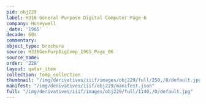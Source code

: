 ```yaml
---
pid: obj229
label: H316 General Purpose Digital Computer Page 6
company: Honeywell
_date: '1965'
decade: 60s
commentary: 
object_type: brochure
source: H316GenPurpDigComp_1965_Page_06
source_name: 
order: '228'
layout: qatar_item
collection: temp_collection
thumbnail: "/img/derivatives/iiif/images/obj229/full/250,/0/default.jpg"
manifest: "/img/derivatives/iiif/obj229/manifest.json"
full: "/img/derivatives/iiif/images/obj229/full/1140,/0/default.jpg"
---
```

